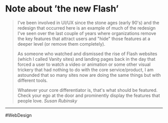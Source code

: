 # Note about ’the new Flash’

> I've been involved in UI/UX since the stone ages (early 90's) and the redesign that occurred here is an example of much of the redesign I've seen over the last couple of years where organizations remove the key features that attract users and "hide" those features at a deeper level (or remove them completely).
>
> As someone who watched and dismissed the rise of Flash websites (which I called Vanity sites) and landing pages back in the day that forced a user to watch a video or animation or some other visual trickery that had nothing to do with the core service/product, I am astounded that so many sites now are doing the same things but with different tools.
>
> Whatever your core differentiator is, that's what should be featured. Check your ego at the door and prominently display the features that people love.
<cite>Susan Rubinsky</cite>

---

#WebDesign